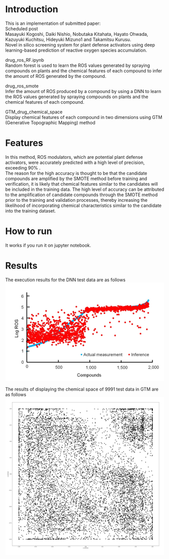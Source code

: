# Introduction

This is an implementation of submitted paper:  
Scheduled post  
Masayuki Kogoshi, Daiki Nishio, Nobutaka Kitahata, Hayato Ohwada, Kazuyuki Kuchitsu, Hideyuki Mizuno1 and Takamitsu Kurusu.  
Novel in silico screening system for plant defense activators using deep learning-based prediction of reactive oxygen species accumulation.  

drug_ros_RF.ipynb  
Random forest is used to learn the ROS values generated by spraying compounds on plants and the chemical features of each compound to infer the amount of ROS generated by the compound.

drug_ros_smote  
Infer the amount of ROS produced by a compound by using a DNN to learn the ROS values generated by spraying compounds on plants and the chemical features of each compound.

GTM_drug_chemical_space  
Display chemical features of each compound in two dimensions using GTM (Generative Topographic Mapping) method


# Features

In this method, ROS modulators, which are potential plant defense activators, were accurately predicted with a high level of precision, exceeding 90% .  
The reason for the high accuracy is thought to be that the candidate compounds are amplified by the SMOTE method before training and verification, it is likely that chemical features similar to the candidates will be included in the training data. The high level of  accuracy can be attributed to the amplification of candidate compounds through the SMOTE method prior to the training and validation processes, thereby increasing the likelihood of incorporating chemical characteristics similar to the candidate into the training dataset. 

# How to run
It works if you run it on jupyter notebook.

# Results
The execution results for the DNN test data are as follows  
<img src="https://github.com/ma1206ko/in_silico_screening/blob/main/img/DNN.jpg" width="800" />


The results of displaying the chemical space of 9991 test data in GTM are as follows  
<img src="https://github.com/ma1206ko/in_silico_screening/blob/main/img/GTM_chemical_space.jpg" width="800" />
